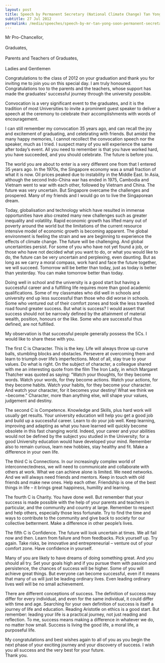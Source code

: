 ```yaml
---
layout: post
title: Speech by Permanent Secretary (National Climate Change) Tan Yong Soon at the Nanyang Technological University Civil & Environmental Engineering and Maritime Studies Convocation
subtitle: 27 Jul 2012
permalink: /media/speeches/speech-by-mr-tan-yong-soon-permanent-secretarynational-climate-change-at-the-nanyang-technological-university-civil-environmental-engineering-and-maritime-studies-convocation-27-july-2012/
---
```


Mr Pro-Chancellor,
<br><br>
Graduates,
<br><br>
Parents and Teachers of Graduates,
<br><br>
Ladies and Gentlemen

Congratulations to the class of 2012 on your graduation and thank you for inviting me to join you on this special day. I am truly honoured. Congratulations too to the parents and the teachers, whose support has made the graduates’ successful journey through the university possible.

Convocation is a very significant event to the graduates, and it is the tradition of most Universities to invite a prominent guest speaker to deliver a speech at the ceremony to celebrate their accomplishments with words of encouragement.

I can still remember my convocation 35 years ago, and can recall the joy and excitement of graduating, and celebrating with friends. But amidst the many happy memories, I cannot recollect the convocation speech nor the speaker, much as I tried. I suspect many of you will experience the same after today’s event. All you need to remember is that you have worked hard, you have succeeded, and you should celebrate. The future is before you.

The world you are about to enter is a very different one from that I entered 35 years ago. In the 1970s, the Singapore economy was a small fraction of what it is now. Oil prices peaked due to instability in the Middle East. In Asia, although the second Indo-China war has ended in 1975, Cambodia and Vietnam went to war with each other, followed by Vietnam and China. The future was very uncertain. But Singapore overcame the challenges and prospered. Many of my friends and I would go on to live the Singaporean dream.

Today, globalisation and technology which have resulted in immense opportunities have also created many new challenges such as greater inequality and volatility. Rapid economic growth has lifted many out of poverty around the world but the limitations of the current resource intensive model of economic growth is becoming apparent. The global environment is feeling the strain and we are beginning to experience the effects of climate change. The future will be challenging. And global uncertainties persist. For some of you who have not yet found a job, or those who have not decided what you want to do, or what you would like to do, the future can be very uncertain and perplexing, even daunting. But as long as we carry a moral compass, work hard and face the future together, we will succeed. Tomorrow will be better than today, just as today is better than yesterday. You can make tomorrow better than today.

Doing well in school and the university is a good start but having a successful career and a fulfilling life requires more than good academic qualifications. Some of my classmates who did well in schools and university end up less successful than those who did worse in schools. Some who ventured out of their comfort zones and took the less travelled road found greater success. But what is success? I would assert that success should not be narrowly defined by the attainment of material wealth, position, honours or the like. Some who are successful thus defined, are not fulfilled.

My observation is that successful people generally possess the 5Cs. I would like to share these with you.

The first C is Character. This is the key. Life will always throw up curve balls, stumbling blocks and obstacles. Persevere at overcoming them and learn to triumph over life’s imperfections. Most of all, stay true to your values. Do what is right. On the subject of character, a colleague shared with me an interesting quote from the film The Iron Lady, in which Margaret Thatcher was quoted as saying: “Watch your thoughts, for they become words. Watch your words, for they become actions. Watch your actions, for they become habits. Watch your habits, for they become your character. And watch your character, for it becomes your destiny! What we think we ¬become.” Character, more than anything else, will shape your values, judgement and destiny. 

The second C is Competence. Knowledge and Skills, plus hard work will usually get results. Your university education will help you get a good job and build up a successful career. Learn to do your job well. Keep learning, improving and adapting as what you have learned will quickly become obsolete in this fast changing world. Indeed, your career and your abilities would not be defined by the subject you studied in the University; for a good University education would have developed your mind. Remember also to remain curious, learn new hobbies, stay healthy and fit. Make a difference in your own life.

The third C is Connections. In our increasingly complex world of interconnectedness, we will need to communicate and collaborate with others at work. What we can achieve alone is limited. We need networks. And we will always need friends and mentors. Keep in touch with old friends and make new ones. Help each other. Friendship is one of the best things in life – it brings great happiness, humility and learning.

The fourth C is Charity. You have done well. But remember that your success is made possible with the help of your parents and teachers in particular, and the community and country at large. Remember to respect and help others, especially those less fortunate. Try to find the time and ways to contribute to the community and give back to society for our collective betterment. Make a difference in other people’s lives.

The fifth C is Confidence. The future will look uncertain at times. We all fail now and then. Learn from failure and from feedbacks. Pick yourself up. Try again. Take risks, be innovative and entrepreneurial – venture out of your comfort zone. Have confidence in yourself.

Many of you are likely to have dreams of doing something great. And you should all try. Set your goals high and if you pursue them with passion and persistence, the chances of success will be higher. Some of you will achieve great things. But everyone can become successful, even if it means that many of us will just be leading ordinary lives. Even leading ordinary lives well will be no small achievement.

There are different conceptions of success. The definition of success may differ for every individual, and even for the same individual, it could differ with time and age. Searching for your own definition of success is itself a journey of life and education. Reading Aristotle on ethics is a good start. But remember: leading your life is a practical journey, not just reading and reflection. To me, success means making a difference in whatever we do, no matter how small. Success is living the good life, a moral life, a purposeful life.

My congratulations and best wishes again to all of you as you begin the next phase of your exciting journey and your discovery of success. I wish you all success and the very best for your future.  
Thank you.
